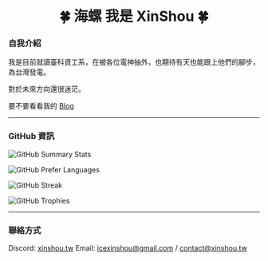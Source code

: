 <h1 align="center">🍀 海螺 我是 XinShou 🍀</h1>

### 自我介紹
我是目前就讀臺科資工系，在被各位電神抽外，也期待有天也能跟上他們的腳步，為台灣發電。

對於未來方向還很迷茫。

要不要看看我的 [Blog](https://blog.xinshou.tw)
<!--
目前在這裡練習資安

![TryHackMe](https://tryhackme-badges.s3.amazonaws.com/icexinshou.png)
-->
---

### GitHub 資訊
![GitHub Summary Stats](https://github-readme-stats.vercel.app/api?username=xinshoutw&show_icons=true&rank_icon=percentile&border_radius=10&locale=en&custom_title=總覽&theme=react)

![GitHub Prefer Languages](https://github-readme-stats.vercel.app/api/top-langs/?username=xinshoutw&layout=compact&theme=react&border_radius=10&custom_title=偏好語言)

![GitHub Streak](https://streak-stats.demolab.com/?user=xinshoutw&theme=react&border_radius=10&locale=en&mode=weekly&date_format=[Y-]n-j)

![GitHub Trophies](https://github-profile-trophy.vercel.app/?username=xinshoutw&theme=nord&rank=-?,-C&column=-1&margin-w=10&margin-h=10)

---

### 聯絡方式
Discord: [xinshou.tw](https://discord.xinshou.tw)
Email: icexinshou@gmail.com / contact@xinshou.tw
